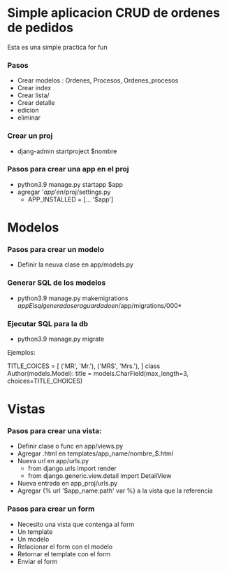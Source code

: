 # Simple aplicacion CRUD de ordenes de pedidos

Esta es una simple practica for fun

### Pasos
 * Crear modelos : Ordenes, Procesos, Ordenes_procesos
 * Crear index
 * Crear lista/
 * Crear detalle
 * edicion
 * eliminar 

### Crear un proj
 * djang-admin startproject $nombre

### Pasos para crear una app en el proj
 * python3.9 manage.py startapp $app
 * agregar '$app' en /$proj/settings.py 
   - APP_INSTALLED = [... '$app'] 

# Modelos

### Pasos para crear un modelo
 * Definir la neuva clase en app/models.py

### Generar SQL de los modelos
 * python3.9 manage.py makemigrations $app
     El sql generado sera guardado en /$app/migrations/000*

### Ejecutar SQL para la db
 * python3.9 manage.py migrate 

Ejemplos:

TITLE_COICES = [
	('MR', 'Mr.'),
	('MRS', 'Mrs.'),
]
class Author(models.Model):
	title = models.CharField(max_length=3, choices=TITLE_CHOICES)

# Vistas

### Pasos para crear una vista:
 * Definir clase o func en app/views.py
 * Agregar .html en templates/app_name/nombre_$.html
 * Nueva url en app/urls.py
    - from django.urls import render
    - from django.generic.view.detail import DetailView
 * Nueva entrada en app_proj/urls.py
 * Agregar {% url '$app_name:path' var %} a la vista que la referencia

### Pasos para crear un form
 * Necesito una vista que contenga al form
 * Un template
 * Un modelo
 * Relacionar el form con el modelo
 * Retornar el template con el form
 * Enviar el form


































